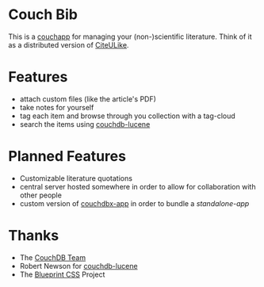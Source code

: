 
Couch Bib
===

This is a [couchapp][] for managing your (non-)scientific literature. Think of it as a distributed version of
[CiteULike][citeulike].

[couchapp]: http://couchapp.org
[citeulike]: http://www.citeulike.org/


Features
===

- attach custom files (like the article's PDF)
- take notes for yourself
- tag each item and browse through you collection with a tag-cloud
- search the items using [couchdb-lucene][]

[couchdb-lucene]: http://github.com/rnewson/couchdb-lucene


Planned Features
===

- Customizable literature quotations
- central server hosted somewhere in order to allow for collaboration with other
  people
- custom version of [couchdbx-app][] in order to bundle a *standalone-app* 

[couchdbx-app]: http://github.com/janl/couchdbx-app


Thanks
===

- The [CouchDB Team][couchdbteam]
- Robert Newson for [couchdb-lucene][]
- The [Blueprint CSS][blueprint] Project

[couchdbteam]: http://couchdb.apache.org
[blueprint]: http://github.com/joshuaclayton/blueprint-css

